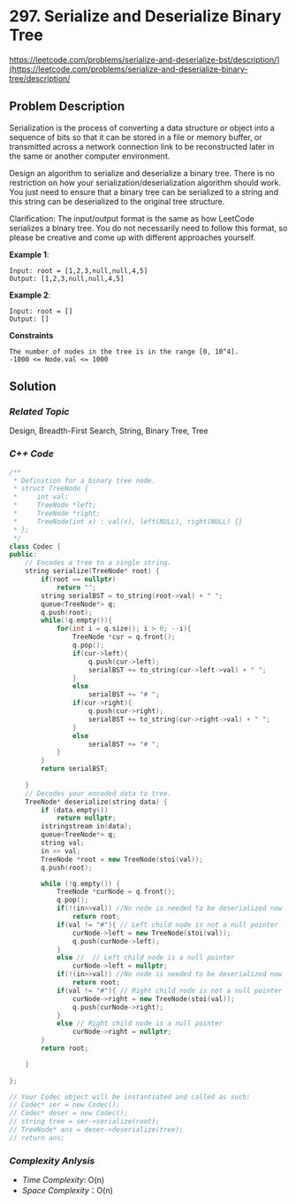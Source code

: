 # 297. Serialize and Deserialize Binary Tree
https://leetcode.com/problems/serialize-and-deserialize-bst/description/](https://leetcode.com/problems/serialize-and-deserialize-binary-tree/description/

## Problem Description

Serialization is the process of converting a data structure or object into a sequence of bits so that it can be stored in a file or memory buffer, or transmitted across a network connection link to be reconstructed later in the same or another computer environment.

Design an algorithm to serialize and deserialize a binary tree.
There is no restriction on how your serialization/deserialization algorithm should work.
You just need to ensure that a binary tree can be serialized to a string and this string can be deserialized to the original tree structure.

Clarification: The input/output format is the same as how LeetCode serializes a binary tree. You do not necessarily need to follow this format, so please be creative and come up with different approaches yourself.


**Example 1**:
```
Input: root = [1,2,3,null,null,4,5]
Output: [1,2,3,null,null,4,5]
```
**Example 2**:
```
Input: root = []
Output: []
```

**Constraints**
```
The number of nodes in the tree is in the range [0, 10^4].
-1000 <= Node.val <= 1000
```

## Solution

### _Related Topic_
   Design, Breadth-First Search, String, Binary Tree, Tree

### _C++ Code_
```cpp
/**
 * Definition for a binary tree node.
 * struct TreeNode {
 *     int val;
 *     TreeNode *left;
 *     TreeNode *right;
 *     TreeNode(int x) : val(x), left(NULL), right(NULL) {}
 * };
 */
class Codec {
public:
    // Encodes a tree to a single string.
    string serialize(TreeNode* root) {
        if(root == nullptr)
            return "";
        string serialBST = to_string(root->val) + " ";
        queue<TreeNode*> q;
        q.push(root);
        while(!q.empty()){
            for(int i = q.size(); i > 0; --i){
                TreeNode *cur = q.front();
                q.pop();
                if(cur->left){
                    q.push(cur->left);
                    serialBST += to_string(cur->left->val) + " ";
                }
                else
                    serialBST += "# ";
                if(cur->right){
                    q.push(cur->right);
                    serialBST += to_string(cur->right->val) + " ";
                }
                else
                    serialBST += "# ";
            }
        }
        return serialBST;
        
    }
    // Decodes your encoded data to tree.
    TreeNode* deserialize(string data) {
        if (data.empty())
            return nullptr;
        istringstream in(data);
        queue<TreeNode*> q;
        string val;
        in >> val;
        TreeNode *root = new TreeNode(stoi(val));
        q.push(root);

        while (!q.empty()) {
            TreeNode *curNode = q.front();
            q.pop();
            if(!(in>>val)) //No node is needed to be deserialized now
                return root;
            if(val != "#"){ // Left child node is not a null pointer
                curNode->left = new TreeNode(stoi(val));
                q.push(curNode->left);
            }
            else //  // Left child node is a null pointer
                curNode->left = nullptr;
            if(!(in>>val)) //No node is needed to be deserialized now
                return root;
            if(val != "#"){ // Right child node is not a null pointer
                curNode->right = new TreeNode(stoi(val));
                q.push(curNode->right);
            }
            else // Right child node is a null pointer
                curNode->right = nullptr;
        }
        return root;

    }
    
};

// Your Codec object will be instantiated and called as such:
// Codec* ser = new Codec();
// Codec* deser = new Codec();
// string tree = ser->serialize(root);
// TreeNode* ans = deser->deserialize(tree);
// return ans;
```

### _Complexity Anlysis_
- _Time Complexity_: O(n)
- _Space Complexity_：O(n)
